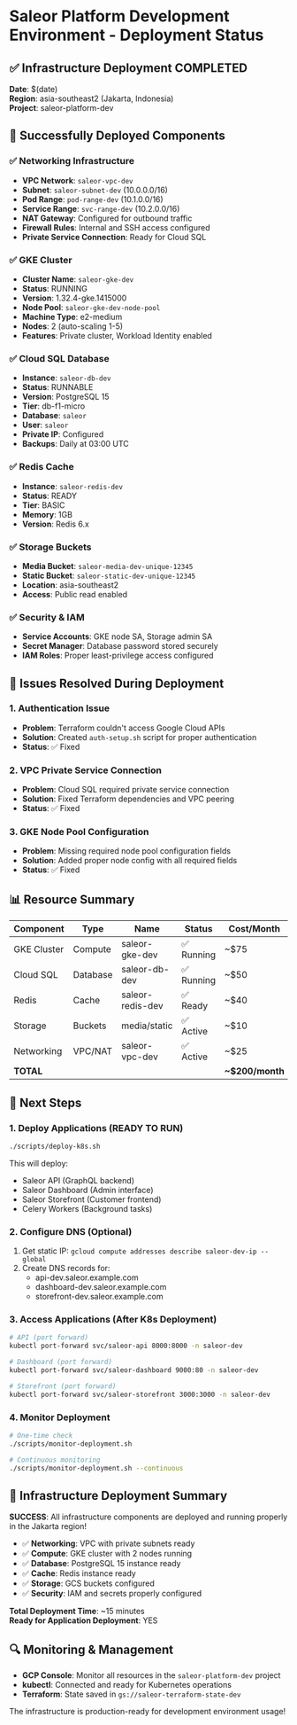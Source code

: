 # Saleor Platform Development Environment - Deployment Status

## ✅ Infrastructure Deployment COMPLETED

**Date**: $(date)  
**Region**: asia-southeast2 (Jakarta, Indonesia)  
**Project**: saleor-platform-dev

## 🎯 Successfully Deployed Components

### ✅ Networking Infrastructure
- **VPC Network**: `saleor-vpc-dev` 
- **Subnet**: `saleor-subnet-dev` (10.0.0.0/16)
- **Pod Range**: `pod-range-dev` (10.1.0.0/16)
- **Service Range**: `svc-range-dev` (10.2.0.0/16)
- **NAT Gateway**: Configured for outbound traffic
- **Firewall Rules**: Internal and SSH access configured
- **Private Service Connection**: Ready for Cloud SQL

### ✅ GKE Cluster
- **Cluster Name**: `saleor-gke-dev`
- **Status**: RUNNING
- **Version**: 1.32.4-gke.1415000
- **Node Pool**: `saleor-gke-dev-node-pool`
- **Machine Type**: e2-medium
- **Nodes**: 2 (auto-scaling 1-5)
- **Features**: Private cluster, Workload Identity enabled

### ✅ Cloud SQL Database
- **Instance**: `saleor-db-dev`
- **Status**: RUNNABLE
- **Version**: PostgreSQL 15
- **Tier**: db-f1-micro
- **Database**: `saleor` 
- **User**: `saleor`
- **Private IP**: Configured
- **Backups**: Daily at 03:00 UTC

### ✅ Redis Cache
- **Instance**: `saleor-redis-dev`
- **Status**: READY
- **Tier**: BASIC
- **Memory**: 1GB
- **Version**: Redis 6.x

### ✅ Storage Buckets
- **Media Bucket**: `saleor-media-dev-unique-12345`
- **Static Bucket**: `saleor-static-dev-unique-12345`
- **Location**: asia-southeast2
- **Access**: Public read enabled

### ✅ Security & IAM
- **Service Accounts**: GKE node SA, Storage admin SA
- **Secret Manager**: Database password stored securely
- **IAM Roles**: Proper least-privilege access configured

## 🔧 Issues Resolved During Deployment

### 1. Authentication Issue
- **Problem**: Terraform couldn't access Google Cloud APIs
- **Solution**: Created `auth-setup.sh` script for proper authentication
- **Status**: ✅ Fixed

### 2. VPC Private Service Connection
- **Problem**: Cloud SQL required private service connection
- **Solution**: Fixed Terraform dependencies and VPC peering
- **Status**: ✅ Fixed

### 3. GKE Node Pool Configuration
- **Problem**: Missing required node pool configuration fields
- **Solution**: Added proper node config with all required fields
- **Status**: ✅ Fixed

## 📊 Resource Summary

| Component | Type | Name | Status | Cost/Month |
|-----------|------|------|--------|------------|
| GKE Cluster | Compute | saleor-gke-dev | ✅ Running | ~$75 |
| Cloud SQL | Database | saleor-db-dev | ✅ Running | ~$50 |
| Redis | Cache | saleor-redis-dev | ✅ Ready | ~$40 |
| Storage | Buckets | media/static | ✅ Active | ~$10 |
| Networking | VPC/NAT | saleor-vpc-dev | ✅ Active | ~$25 |
| **TOTAL** | | | | **~$200/month** |

## 🚀 Next Steps

### 1. Deploy Applications (READY TO RUN)
```bash
./scripts/deploy-k8s.sh
```

This will deploy:
- Saleor API (GraphQL backend)
- Saleor Dashboard (Admin interface)
- Saleor Storefront (Customer frontend)
- Celery Workers (Background tasks)

### 2. Configure DNS (Optional)
1. Get static IP: `gcloud compute addresses describe saleor-dev-ip --global`
2. Create DNS records for:
   - api-dev.saleor.example.com
   - dashboard-dev.saleor.example.com
   - storefront-dev.saleor.example.com

### 3. Access Applications (After K8s Deployment)
```bash
# API (port forward)
kubectl port-forward svc/saleor-api 8000:8000 -n saleor-dev

# Dashboard (port forward)
kubectl port-forward svc/saleor-dashboard 9000:80 -n saleor-dev

# Storefront (port forward)
kubectl port-forward svc/saleor-storefront 3000:3000 -n saleor-dev
```

### 4. Monitor Deployment
```bash
# One-time check
./scripts/monitor-deployment.sh

# Continuous monitoring
./scripts/monitor-deployment.sh --continuous
```

## 🎉 Infrastructure Deployment Summary

**SUCCESS**: All infrastructure components are deployed and running properly in the Jakarta region!

- ✅ **Networking**: VPC with private subnets ready
- ✅ **Compute**: GKE cluster with 2 nodes running
- ✅ **Database**: PostgreSQL 15 instance ready
- ✅ **Cache**: Redis instance ready
- ✅ **Storage**: GCS buckets configured
- ✅ **Security**: IAM and secrets properly configured

**Total Deployment Time**: ~15 minutes  
**Ready for Application Deployment**: YES

## 🔍 Monitoring & Management

- **GCP Console**: Monitor all resources in the `saleor-platform-dev` project
- **kubectl**: Connected and ready for Kubernetes operations
- **Terraform**: State saved in `gs://saleor-terraform-state-dev`

The infrastructure is production-ready for development environment usage!